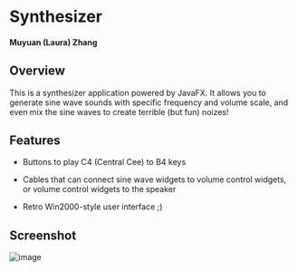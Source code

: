 # Synthesizer

#### Muyuan (Laura) Zhang

## Overview

This is a synthesizer application powered by JavaFX.
It allows you to generate sine wave sounds with specific frequency and volume scale,
and even mix the sine waves to create terrible (but fun) noizes!

## Features

* Buttons to play C4 (Central Cee) to B4 keys

* Cables that can connect sine wave widgets to volume control widgets, 
or volume control widgets to the speaker

* Retro Win2000-style user interface ;)

## Screenshot

![image](https://someurl/imagelocation/image.png)

